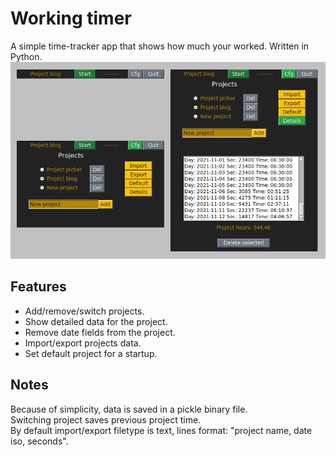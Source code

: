 # Working timer
A simple time-tracker app that shows how much your worked. Written in Python.  
![image](screenshot.png)  


## Features
- Add/remove/switch projects.
- Show detailed data for the project.
- Remove date fields from the project.
- Import/export projects data.
- Set default project for a startup.

## Notes
Because of simplicity, data is saved in a pickle binary file.  
Switching project saves previous project time.  
By default import/export filetype is text, lines format: "project name,
date iso, seconds".
